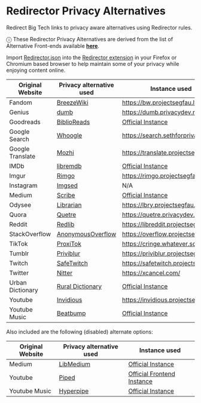 # Redirector Privacy Alternatives
Redirect Big Tech links to privacy aware alternatives using Redirector rules.

ⓘ These Redirector Privacy Alternatives are derived from the list of Alternative Front-ends available **[here](https://github.com/duyfken/alternative-front-ends)**.

Import [Redirector.json](https://github.com/duyfken/RedirectorPrivacyAlternatives/blob/main/Redirector.json) into the [Redirector extension](https://github.com/einaregilsson/Redirector) in your Firefox or Chromium based browser to help maintain some of your privacy while enjoying content online.

| Original Website  | Privacy alternative used | Instance used
| ------------- | ------------- | ------------- |
| Fandom | [BreezeWiki](https://gitdab.com/cadence/breezewiki)  | https://bw.projectsegfau.lt/ |
| Genius | [dumb](https://github.com/rramiachraf/dumb)  | https://dumb.privacydev.net/ |
| Goodreads | [BiblioReads](https://github.com/nesaku/BiblioReads)  | [Official Instance](https://biblioreads.eu.org/) |
| Google Search | [Whoogle](https://github.com/benbusby/whoogle-search)  | https://search.sethforprivacy.com/ |
| Google Translate | [Mozhi](https://codeberg.org/aryak/mozhi)  | https://translate.projectsegfau.lt/ |
| IMDb | [libremdb](https://github.com/zyachel/libremdb)  | [Official Instance](https://libremdb.iket.me/) |
| Imgur | [Rimgo](https://codeberg.org/video-prize-ranch/rimgo)  | https://rimgo.projectsegfau.lt/ |
| Instagram | [Imgsed](https://imgsed.com/) | N/A |
| Medium | [Scribe](https://sr.ht/~edwardloveall/Scribe/)  | [Official Instance](https://scribe.rip/) |
| Odysee | [Librarian](https://codeberg.org/librarian/librarian)  | https://lbry.projectsegfau.lt/ |
| Quora | [Quetre](https://github.com/zyachel/quetre)  | https://quetre.privacydev.net/ |
| Reddit | [Redlib](https://github.com/redlib-org/redlib)  | https://libreddit.projectsegfau.lt/ |
| StackOverflow | [AnonymousOverflow](https://github.com/httpjamesm/AnonymousOverflow)  | https://overflow.projectsegfau.lt/ |
| TikTok | [ProxiTok](https://github.com/pablouser1/ProxiTok)  | https://cringe.whatever.social/ |
| Tumblr | [Priviblur](https://github.com/syeopite/priviblur)  | https://priviblur.projectsegfau.lt/ |
| Twitch | [SafeTwitch](https://codeberg.org/dragongoose/safetwitch)  | https://safetwitch.projectsegfau.lt/ |
| Twitter | [Nitter](https://github.com/zedeus/nitter)  | https://xcancel.com/ |
| Urban Dictionary | [Rural Dictionary](https://codeberg.org/zortazert/rural-dictionary)  | [Official Instance](https://rd.vern.cc/) |
| Youtube | [Invidious](https://github.com/iv-org/invidious)  | https://invidious.projectsegfau.lt |
| Youtube Music | [Beatbump](https://github.com/snuffyDev/Beatbump)  | [Official Instance](https://beatbump.io/) |

Also included are the following (disabled) alternate options:

| Original Website  | Privacy alternative used | Instance used
| ------------- | ------------- | ------------- |
| Medium | [LibMedium](https://github.com/realaravinth/libmedium)  | [Official Instance](https://libmedium.batsense.net/) |
| Youtube | [Piped](https://github.com/TeamPiped/Piped)  | [Official Frontend Instance](https://piped.video) |
| Youtube Music | [Hyperpipe](https://codeberg.org/Hyperpipe/Hyperpipe)  | [Official Instance](https://hyperpipe.surge.sh/) |
